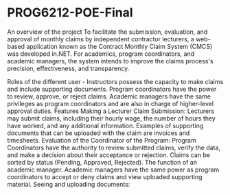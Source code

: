 # PROG6212-POE-Final

An overview of the project To facilitate the submission, evaluation, and approval of monthly claims by independent contractor lecturers, a web-based application known as the Contract Monthly Claim System (CMCS) was developed in.NET. For academics, program coordinators, and academic managers, the system intends to improve the claims process's precision, effectiveness, and transparency.

Roles of the different user - Instructors possess the capacity to make claims and include supporting documents. Program coordinators have the power to review, approve, or reject claims. Academic managers have the same privileges as program coordinators and are also in charge of higher-level approval duties. Features Making a Lecturer Claim Submission: Lecturers may submit claims, including their hourly wage, the number of hours they have worked, and any additional information. Examples of supporting documents that can be uploaded with the claim are invoices and timesheets. Evaluation of the Coordinator of the Program: Program Coordinators have the authority to review submitted claims, verify the data, and make a decision about their acceptance or rejection. Claims can be sorted by status (Pending, Approved, Rejected). The function of an academic manager. Academic managers have the same power as program coordinators to accept or deny claims and view uploaded supporting material. Seeing and uploading documents:

